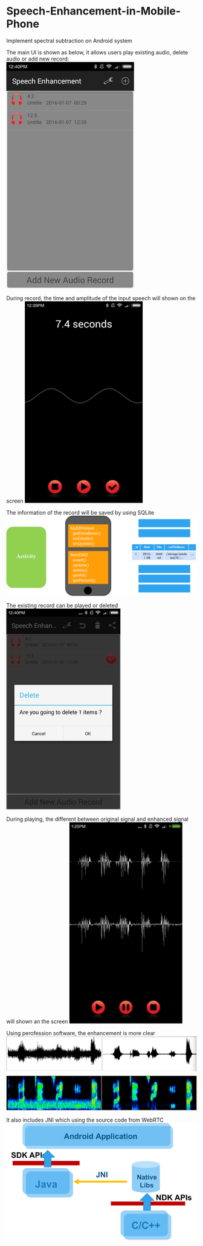 # Speech-Enhancement-in-Mobile-Phone
Implement spectral subtraction on Android system



The main UI is shown as below, it allows users play existing audio, delete audio or add new record:
![image](https://github.com/ApolloXu/Speech-Enhancement-in-Mobile-Phone/blob/master/Screenshot/Main.png)

During record, the time and amplitude of the input speech will shown on the screen
![image](https://github.com/ApolloXu/Speech-Enhancement-in-Mobile-Phone/blob/master/Screenshot/Record.png)

The information of the record will be saved by using SQLite
![image](https://github.com/ApolloXu/Speech-Enhancement-in-Mobile-Phone/blob/master/Screenshot/SQLite.png)

The existing record can be played or deleted
![image](https://github.com/ApolloXu/Speech-Enhancement-in-Mobile-Phone/blob/master/Screenshot/Delete.png)

During playing, the different between original signal and enhanced signal will shown an the screen
![image](https://github.com/ApolloXu/Speech-Enhancement-in-Mobile-Phone/blob/master/Screenshot/Play.png)

Using perofession software, the enhancement is more clear
![image](https://github.com/ApolloXu/Speech-Enhancement-in-Mobile-Phone/blob/master/Screenshot/Compare.png)

It also includes JNI which using the source code from WebRTC
![image](https://github.com/ApolloXu/Speech-Enhancement-in-Mobile-Phone/blob/master/Screenshot/JNI.png)
